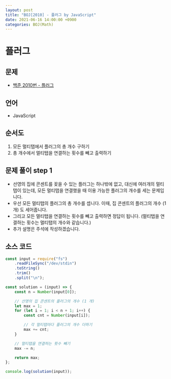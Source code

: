 ```yaml
---
layout: post
title: "BOJ[2010] - 플러그 by JavaScript"
date: 2021-06-16 14:00:00 +0900
categories: BOJ(Math)
---
```


# 플러그

## 문제

- [백준 2010번 - 플러그](https://www.acmicpc.net/problem/2010)

## 언어

- JavaScript

## 순서도

1. 모든 멀티탭에서 플러그의 총 개수 구하기
2. 총 개수에서 멀티탭을 연결하는 횟수를 빼고 출력하기

## 문제 풀이 step 1

- 선영의 집에 콘센트를 꽂을 수 있는 플러그는 하나밖에 없고, 대신에 여러개의 멀티탭이 있는데, 모든 멀티탭을 연결했을 때 이용 가능한 플러그의 개수를 세는 문제입니다.
- 우선 모든 멀티탭의 플러그의 총 개수를 셉니다. 이때, 집 콘센트의 플러그의 개수 (1 개) 도 세어줍니다.
- 그리고 모든 멀티탭을 연결하는 횟수를 빼고 출력하면 정답이 됩니다. (멀티탭을 연결하는 횟수는 멀티탭의 개수와 같습니다.)
- 추가 설명은 주석에 작성하겠습니다.

## 소스 코드

```jsx
const input = require("fs")
	.readFileSync("/dev/stdin")
	.toString()
	.trim()
	.split("\n");

const solution = (input) => {
	const n = Number(input[0]);

	// 선영의 집 콘센트의 플러그의 개수 (1 개)
	let max = 1;
	for (let i = 1; i < n + 1; i++) {
		const cnt = Number(input[i]);

		// 각 멀티탭마다 플러그의 개수 더하기
		max += cnt;
	}

	// 멀티탭을 연결하는 횟수 빼기
	max -= n;

	return max;
};

console.log(solution(input));
```
